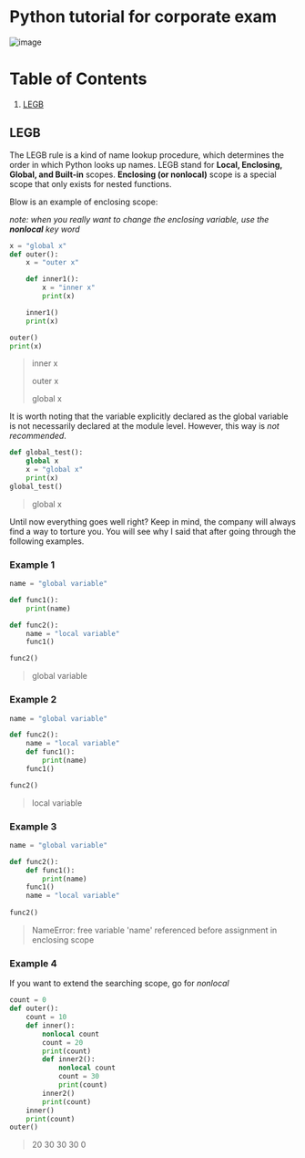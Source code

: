 # Python tutorial for corporate exam
![image](https://user-images.githubusercontent.com/61017530/199868413-3ec92fe0-0981-4560-a1c8-db1658d3f14e.png)

# Table of Contents
1. [LEGB](#LEGB)


## LEGB <a name="LEGB"></a>
The LEGB rule is a kind of name lookup procedure, which determines the order in which Python looks up names. LEGB stand for **Local, Enclosing, Global, and Built-in** scopes. **Enclosing (or nonlocal)** scope is a special scope that only exists for nested functions.

Blow is an example of enclosing scope:

*note: when you really want to change the enclosing variable, use the **nonlocal** key word*

```python
x = "global x"
def outer():
    x = "outer x"

    def inner1():
        x = "inner x"
        print(x)

    inner1()
    print(x)

outer()
print(x)
```
>inner x
>
>outer x
>
>global x

It is worth noting that the variable explicitly declared as the global variable is not necessarily declared at the module level. However, this way is *not recommended*.

```python
def global_test():
    global x
    x = "global x"
    print(x)
global_test()
```
> global x

Until now everything goes well right? Keep in mind, the company will always find a way to torture you. You will see why I said that after going through the following examples.

### Example 1
```python
name = "global variable"

def func1():
    print(name)

def func2():
    name = "local variable"
    func1()

func2()
```
>global variable

### Example 2
```python
name = "global variable"

def func2():
    name = "local variable"
    def func1():
        print(name)
    func1()

func2()
```
>local variable

### Example 3
```python
name = "global variable"

def func2():
    def func1():
        print(name)
    func1()
    name = "local variable"
 
func2()
```
>NameError: free variable 'name' referenced before assignment in enclosing scope

### Example 4
If you want to extend the searching scope, go for *nonlocal*
```python
count = 0
def outer():
    count = 10
    def inner():
        nonlocal count
        count = 20
        print(count)
        def inner2():
            nonlocal count
            count = 30
            print(count)
        inner2()
        print(count)
    inner()
    print(count)
outer()
```
>20
>30
>30
>30
>0
